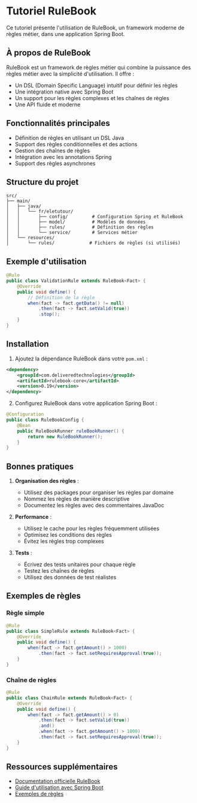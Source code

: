 # Tutoriel RuleBook

Ce tutoriel présente l'utilisation de RuleBook, un framework moderne de règles métier, dans une application Spring Boot.

## À propos de RuleBook

RuleBook est un framework de règles métier qui combine la puissance des règles métier avec la simplicité d'utilisation. Il offre :
- Un DSL (Domain Specific Language) intuitif pour définir les règles
- Une intégration native avec Spring Boot
- Un support pour les règles complexes et les chaînes de règles
- Une API fluide et moderne

## Fonctionnalités principales

- Définition de règles en utilisant un DSL Java
- Support des règles conditionnelles et des actions
- Gestion des chaînes de règles
- Intégration avec les annotations Spring
- Support des règles asynchrones

## Structure du projet

```
src/
├── main/
│   ├── java/
│   │   └── fr/eletutour/
│   │       ├── config/         # Configuration Spring et RuleBook
│   │       ├── model/          # Modèles de données
│   │       ├── rules/          # Définition des règles
│   │       └── service/        # Services métier
│   └── resources/
│       └── rules/             # Fichiers de règles (si utilisés)
```

## Exemple d'utilisation

```java
@Rule
public class ValidationRule extends RuleBook<Fact> {
    @Override
    public void define() {
        // Définition de la règle
        when(fact -> fact.getData() != null)
            .then(fact -> fact.setValid(true))
            .stop();
    }
}
```

## Installation

1. Ajoutez la dépendance RuleBook dans votre `pom.xml` :
```xml
<dependency>
    <groupId>com.deliveredtechnologies</groupId>
    <artifactId>rulebook-core</artifactId>
    <version>0.19</version>
</dependency>
```

2. Configurez RuleBook dans votre application Spring Boot :
```java
@Configuration
public class RuleBookConfig {
    @Bean
    public RuleBookRunner ruleBookRunner() {
        return new RuleBookRunner();
    }
}
```

## Bonnes pratiques

1. **Organisation des règles** :
   - Utilisez des packages pour organiser les règles par domaine
   - Nommez les règles de manière descriptive
   - Documentez les règles avec des commentaires JavaDoc

2. **Performance** :
   - Utilisez le cache pour les règles fréquemment utilisées
   - Optimisez les conditions des règles
   - Évitez les règles trop complexes

3. **Tests** :
   - Écrivez des tests unitaires pour chaque règle
   - Testez les chaînes de règles
   - Utilisez des données de test réalistes

## Exemples de règles

### Règle simple
```java
@Rule
public class SimpleRule extends RuleBook<Fact> {
    @Override
    public void define() {
        when(fact -> fact.getAmount() > 1000)
            .then(fact -> fact.setRequiresApproval(true));
    }
}
```

### Chaîne de règles
```java
@Rule
public class ChainRule extends RuleBook<Fact> {
    @Override
    public void define() {
        when(fact -> fact.getAmount() > 0)
            .then(fact -> fact.setValid(true))
            .and()
            .when(fact -> fact.getAmount() > 1000)
            .then(fact -> fact.setRequiresApproval(true));
    }
}
```

## Ressources supplémentaires

- [Documentation officielle RuleBook](https://github.com/deliveredtechnologies/rulebook)
- [Guide d'utilisation avec Spring Boot](https://github.com/deliveredtechnologies/rulebook/wiki/Spring-Boot-Integration)
- [Exemples de règles](https://github.com/deliveredtechnologies/rulebook/tree/master/rulebook-examples)